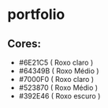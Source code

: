 # portfolio
## Cores:
- #6E21C5 ( Roxo claro )
- #64349B ( Roxo Médio )
- #7000F0 ( Roxo claro )
- #523870 ( Roxo Médio )
- #392E46 ( Roxo escuro )
